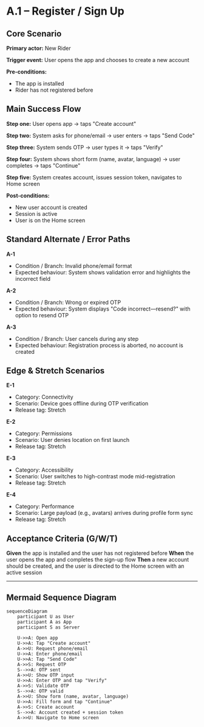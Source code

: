 # A.1 – Register / Sign Up <MVP>

## Core Scenario

**Primary actor:** New Rider

**Trigger event:** User opens the app and chooses to create a new account

**Pre-conditions:**

* The app is installed
* Rider has not registered before

## Main Success Flow

**Step one:** User opens app → taps "Create account"

**Step two:** System asks for phone/email → user enters → taps "Send Code"

**Step three:** System sends OTP → user types it → taps "Verify"

**Step four:** System shows short form (name, avatar, language) → user completes → taps "Continue"

**Step five:** System creates account, issues session token, navigates to Home screen

**Post-conditions:**

* New user account is created
* Session is active
* User is on the Home screen

## Standard Alternate / Error Paths

**A-1**

* Condition / Branch: Invalid phone/email format
* Expected behaviour: System shows validation error and highlights the incorrect field

**A-2**

* Condition / Branch: Wrong or expired OTP
* Expected behaviour: System displays "Code incorrect—resend?" with option to resend OTP

**A-3**

* Condition / Branch: User cancels during any step
* Expected behaviour: Registration process is aborted, no account is created

## Edge & Stretch Scenarios

**E-1**

* Category: Connectivity
* Scenario: Device goes offline during OTP verification
* Release tag: Stretch

**E-2**

* Category: Permissions
* Scenario: User denies location on first launch
* Release tag: Stretch

**E-3**

* Category: Accessibility
* Scenario: User switches to high-contrast mode mid-registration
* Release tag: Stretch

**E-4**

* Category: Performance
* Scenario: Large payload (e.g., avatars) arrives during profile form sync
* Release tag: Stretch

## Acceptance Criteria (G/W/T)

**Given** the app is installed and the user has not registered before
**When** the user opens the app and completes the sign-up flow
**Then** a new account should be created, and the user is directed to the Home screen with an active session

---

## Mermaid Sequence Diagram

```mermaid
sequenceDiagram
    participant U as User
    participant A as App
    participant S as Server

    U->>A: Open app
    U->>A: Tap "Create account"
    A->>U: Request phone/email
    U->>A: Enter phone/email
    U->>A: Tap "Send Code"
    A->>S: Request OTP
    S-->>A: OTP sent
    A->>U: Show OTP input
    U->>A: Enter OTP and tap "Verify"
    A->>S: Validate OTP
    S-->>A: OTP valid
    A->>U: Show form (name, avatar, language)
    U->>A: Fill form and tap "Continue"
    A->>S: Create account
    S-->>A: Account created + session token
    A->>U: Navigate to Home screen
```
